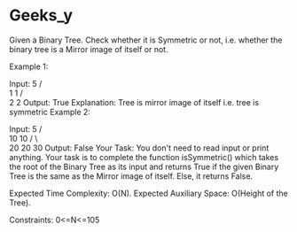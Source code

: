 # Geeks_y
Given a Binary Tree. Check whether it is Symmetric or not, i.e. whether the binary tree is a Mirror image of itself or not.

Example 1:

Input:
         5
       /   \
      1     1
     /       \
    2         2
Output: 
True
Explanation: 
Tree is mirror image of itself i.e. tree is symmetric
Example 2:

Input:
         5
       /   \
      10     10
     /  \     \
    20  20     30
Output: 
False
Your Task:
You don't need to read input or print anything. Your task is to complete the function isSymmetric() which takes the root of the Binary Tree as its input and returns True if the given Binary Tree is the same as the Mirror image of itself. Else, it returns False.

Expected Time Complexity: O(N).
Expected Auxiliary Space: O(Height of the Tree).

Constraints:
0<=N<=105

